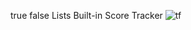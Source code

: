 true false
Lists
Built-in Score Tracker
![tf](https://github.com/user-attachments/assets/c7618f7b-2ecf-4988-a4ba-42428a3d4de8)
